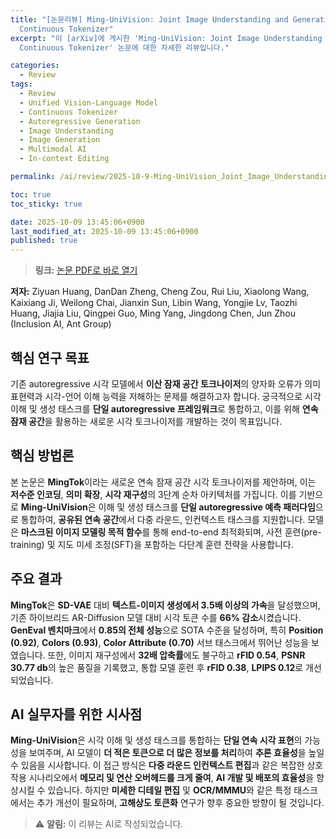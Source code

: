 ```yaml
---
title: "[논문리뷰] Ming-UniVision: Joint Image Understanding and Generation with a Unified
  Continuous Tokenizer"
excerpt: "이 [arXiv]에 게시한 'Ming-UniVision: Joint Image Understanding and Generation with a Unified
  Continuous Tokenizer' 논문에 대한 자세한 리뷰입니다."

categories:
  - Review
tags:
  - Review
  - Unified Vision-Language Model
  - Continuous Tokenizer
  - Autoregressive Generation
  - Image Understanding
  - Image Generation
  - Multimodal AI
  - In-context Editing

permalink: /ai/review/2025-10-9-Ming-UniVision_Joint_Image_Understanding_and_Generation_with_a_Unified_Continuous_Tokenizer/

toc: true
toc_sticky: true

date: 2025-10-09 13:45:06+0900
last_modified_at: 2025-10-09 13:45:06+0900
published: true
---
```

> **링크:** [논문 PDF로 바로 열기](https://arxiv.org/abs/2510.06590)

**저자:** Ziyuan Huang, DanDan Zheng, Cheng Zou, Rui Liu, Xiaolong Wang, Kaixiang Ji, Weilong Chai, Jianxin Sun, Libin Wang, Yongjie Lv, Taozhi Huang, Jiajia Liu, Qingpei Guo, Ming Yang, Jingdong Chen, Jun Zhou (Inclusion AI, Ant Group)



## 핵심 연구 목표
기존 autoregressive 시각 모델에서 **이산 잠재 공간 토크나이저**의 양자화 오류가 의미 표현력과 시각-언어 이해 능력을 저해하는 문제를 해결하고자 합니다. 궁극적으로 시각 이해 및 생성 태스크를 **단일 autoregressive 프레임워크**로 통합하고, 이를 위해 **연속 잠재 공간**을 활용하는 새로운 시각 토크나이저를 개발하는 것이 목표입니다.

## 핵심 방법론
본 논문은 **MingTok**이라는 새로운 연속 잠재 공간 시각 토크나이저를 제안하며, 이는 **저수준 인코딩**, **의미 확장**, **시각 재구성**의 3단계 순차 아키텍처를 가집니다. 이를 기반으로 **Ming-UniVision**은 이해 및 생성 태스크를 **단일 autoregressive 예측 패러다임**으로 통합하여, **공유된 연속 공간**에서 다중 라운드, 인컨텍스트 태스크를 지원합니다. 모델은 **마스크된 이미지 모델링 목적 함수**를 통해 end-to-end 최적화되며, 사전 훈련(pre-training) 및 지도 미세 조정(SFT)을 포함하는 다단계 훈련 전략을 사용합니다.

## 주요 결과
**MingTok**은 **SD-VAE** 대비 **텍스트-이미지 생성에서 3.5배 이상의 가속**을 달성했으며, 기존 하이브리드 AR-Diffusion 모델 대비 시각 토큰 수를 **66% 감소**시켰습니다. **GenEval 벤치마크**에서 **0.85의 전체 성능**으로 SOTA 수준을 달성하며, 특히 **Position (0.92)**, **Colors (0.93)**, **Color Attribute (0.70)** 서브 태스크에서 뛰어난 성능을 보였습니다. 또한, 이미지 재구성에서 **32배 압축률**에도 불구하고 **rFID 0.54**, **PSNR 30.77 db**의 높은 품질을 기록했고, 통합 모델 훈련 후 **rFID 0.38**, **LPIPS 0.12**로 개선되었습니다.

## AI 실무자를 위한 시사점
**Ming-UniVision**은 시각 이해 및 생성 태스크를 통합하는 **단일 연속 시각 표현**의 가능성을 보여주며, AI 모델이 **더 적은 토큰으로 더 많은 정보를 처리**하여 **추론 효율성**을 높일 수 있음을 시사합니다. 이 접근 방식은 **다중 라운드 인컨텍스트 편집**과 같은 복잡한 상호작용 시나리오에서 **메모리 및 연산 오버헤드를 크게 줄여**, **AI 개발 및 배포의 효율성**을 향상시킬 수 있습니다. 하지만 **미세한 디테일 편집** 및 **OCR/MMMU**와 같은 특정 태스크에서는 추가 개선이 필요하며, **고해상도 토큰화** 연구가 향후 중요한 방향이 될 것입니다.

> ⚠️ **알림:** 이 리뷰는 AI로 작성되었습니다.
